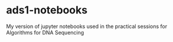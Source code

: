 # ads1-notebooks
My version of jupyter notebooks used in the practical sessions for Algorithms for DNA Sequencing
